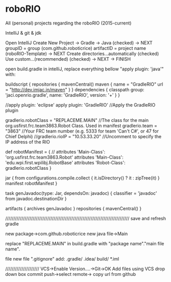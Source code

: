 # roboRIO
All (personal) projects regarding the roboRIO (2015-current)

IntelliJ & git & jdk

Open IntelliJ
Create New Project -> Gradle -> Java (checked) -> NEXT
groupID = group (com.github.roboticrice)
artifactID = project name (roboRIO-Template) -> NEXT
Create directories...automatically (checked)
Use custom...(recommended) (checked) -> NEXT -> FINISH

open build.gradle in intelliJ, replace everything bellow "apply plugin: 'java'" with:

buildscript {
    repositories {
        mavenCentral()
        maven {
            name = "GradleRIO"
            url = "http://dev.imjac.in/maven"
        }
    }
    dependencies {
        classpath group: 'jaci.openrio.gradle', name: 'GradleRIO', version: '+'
    }
}

//apply plugin: 'eclipse'
apply plugin: 'GradleRIO'                                 //Apply the GradleRIO plugin

gradlerio.robotClass = "REPLACEME.MAIN"   //The class for the main org.usfirst.frc.team3863.Robot Class. Used in manifest
gradlerio.team = "3863"                                   //Your FRC team number (e.g. 5333 for team 'Can't C#', or 47 for Chief Delphi)
//gradlerio.rioIP = "10.53.33.20"                         //Uncomment to specify the IP address of the RIO

def robotManifest = {
//    attributes 'Main-Class': 'org.usfirst.frc.team3863.Robot'
    attributes 'Main-Class': 'edu.wpi.first.wpilibj.RobotBase'
    attributes 'Robot-Class': gradlerio.robotClass
}

jar {
    from configurations.compile.collect { it.isDirectory() ? it : zipTree(it) }
    manifest robotManifest
}

task genJavadoc(type: Jar, dependsOn: javadoc) {
    classifier = 'javadoc'
    from javadoc.destinationDir
}

artifacts {
    archives genJavadoc
}
repositories {
    mavenCentral()
}

/////////////////////////////////////////////////////////////////////////////
save and refresh gradle

new package->com.github.roboticrice
new java file->Main

replace "REPLACEME.MAIN" in build.gradle with "package name"."main file name".

file new file ".gitignore"
add:
.gradle/
.idea/
build/
*.iml

/////////////////////
VCS->Enable Version....->Git->OK
Add files using VCS drop down box
commit
push->select remote-> copy url from github